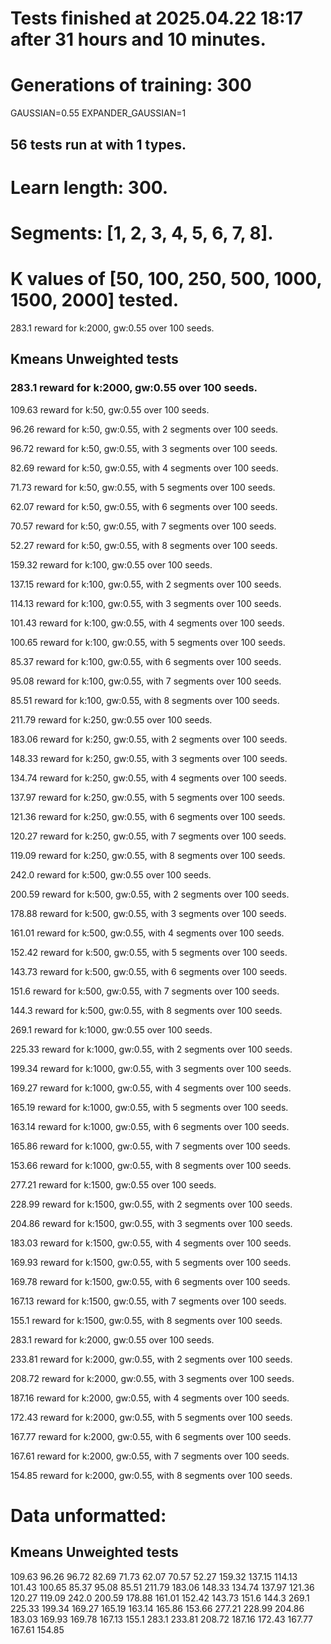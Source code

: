 # Tests finished at 2025.04.22 18:17 after 31 hours and 10 minutes.
# Generations of training: 300
GAUSSIAN=0.55
EXPANDER_GAUSSIAN=1
## 56 tests run at with 1 types.
# Learn length: 300.
# Segments: [1, 2, 3, 4, 5, 6, 7, 8].
# K values of [50, 100, 250, 500, 1000, 1500, 2000] tested.

283.1 reward for k:2000, gw:0.55 over 100 seeds.


## Kmeans Unweighted tests
### 283.1 reward for k:2000, gw:0.55 over 100 seeds.

109.63 reward for k:50, gw:0.55 over 100 seeds.

96.26 reward for k:50, gw:0.55, with 2 segments over 100 seeds.

96.72 reward for k:50, gw:0.55, with 3 segments over 100 seeds.

82.69 reward for k:50, gw:0.55, with 4 segments over 100 seeds.

71.73 reward for k:50, gw:0.55, with 5 segments over 100 seeds.

62.07 reward for k:50, gw:0.55, with 6 segments over 100 seeds.

70.57 reward for k:50, gw:0.55, with 7 segments over 100 seeds.

52.27 reward for k:50, gw:0.55, with 8 segments over 100 seeds.

159.32 reward for k:100, gw:0.55 over 100 seeds.

137.15 reward for k:100, gw:0.55, with 2 segments over 100 seeds.

114.13 reward for k:100, gw:0.55, with 3 segments over 100 seeds.

101.43 reward for k:100, gw:0.55, with 4 segments over 100 seeds.

100.65 reward for k:100, gw:0.55, with 5 segments over 100 seeds.

85.37 reward for k:100, gw:0.55, with 6 segments over 100 seeds.

95.08 reward for k:100, gw:0.55, with 7 segments over 100 seeds.

85.51 reward for k:100, gw:0.55, with 8 segments over 100 seeds.

211.79 reward for k:250, gw:0.55 over 100 seeds.

183.06 reward for k:250, gw:0.55, with 2 segments over 100 seeds.

148.33 reward for k:250, gw:0.55, with 3 segments over 100 seeds.

134.74 reward for k:250, gw:0.55, with 4 segments over 100 seeds.

137.97 reward for k:250, gw:0.55, with 5 segments over 100 seeds.

121.36 reward for k:250, gw:0.55, with 6 segments over 100 seeds.

120.27 reward for k:250, gw:0.55, with 7 segments over 100 seeds.

119.09 reward for k:250, gw:0.55, with 8 segments over 100 seeds.

242.0 reward for k:500, gw:0.55 over 100 seeds.

200.59 reward for k:500, gw:0.55, with 2 segments over 100 seeds.

178.88 reward for k:500, gw:0.55, with 3 segments over 100 seeds.

161.01 reward for k:500, gw:0.55, with 4 segments over 100 seeds.

152.42 reward for k:500, gw:0.55, with 5 segments over 100 seeds.

143.73 reward for k:500, gw:0.55, with 6 segments over 100 seeds.

151.6 reward for k:500, gw:0.55, with 7 segments over 100 seeds.

144.3 reward for k:500, gw:0.55, with 8 segments over 100 seeds.

269.1 reward for k:1000, gw:0.55 over 100 seeds.

225.33 reward for k:1000, gw:0.55, with 2 segments over 100 seeds.

199.34 reward for k:1000, gw:0.55, with 3 segments over 100 seeds.

169.27 reward for k:1000, gw:0.55, with 4 segments over 100 seeds.

165.19 reward for k:1000, gw:0.55, with 5 segments over 100 seeds.

163.14 reward for k:1000, gw:0.55, with 6 segments over 100 seeds.

165.86 reward for k:1000, gw:0.55, with 7 segments over 100 seeds.

153.66 reward for k:1000, gw:0.55, with 8 segments over 100 seeds.

277.21 reward for k:1500, gw:0.55 over 100 seeds.

228.99 reward for k:1500, gw:0.55, with 2 segments over 100 seeds.

204.86 reward for k:1500, gw:0.55, with 3 segments over 100 seeds.

183.03 reward for k:1500, gw:0.55, with 4 segments over 100 seeds.

169.93 reward for k:1500, gw:0.55, with 5 segments over 100 seeds.

169.78 reward for k:1500, gw:0.55, with 6 segments over 100 seeds.

167.13 reward for k:1500, gw:0.55, with 7 segments over 100 seeds.

155.1 reward for k:1500, gw:0.55, with 8 segments over 100 seeds.

283.1 reward for k:2000, gw:0.55 over 100 seeds.

233.81 reward for k:2000, gw:0.55, with 2 segments over 100 seeds.

208.72 reward for k:2000, gw:0.55, with 3 segments over 100 seeds.

187.16 reward for k:2000, gw:0.55, with 4 segments over 100 seeds.

172.43 reward for k:2000, gw:0.55, with 5 segments over 100 seeds.

167.77 reward for k:2000, gw:0.55, with 6 segments over 100 seeds.

167.61 reward for k:2000, gw:0.55, with 7 segments over 100 seeds.

154.85 reward for k:2000, gw:0.55, with 8 segments over 100 seeds.


# Data unformatted:



## Kmeans Unweighted tests
109.63
96.26
96.72
82.69
71.73
62.07
70.57
52.27
159.32
137.15
114.13
101.43
100.65
85.37
95.08
85.51
211.79
183.06
148.33
134.74
137.97
121.36
120.27
119.09
242.0
200.59
178.88
161.01
152.42
143.73
151.6
144.3
269.1
225.33
199.34
169.27
165.19
163.14
165.86
153.66
277.21
228.99
204.86
183.03
169.93
169.78
167.13
155.1
283.1
233.81
208.72
187.16
172.43
167.77
167.61
154.85
